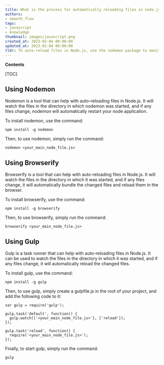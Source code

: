 ```yaml
---
title: What is the process for automatically reloading files in node.js?
authors:
- smooth_flow
tags:
- javascript
- knowledge
thumbnail: images/javascript.png
created_at: 2023-02-04 00:00:00
updated_at: 2023-02-04 00:00:00
tldr: To auto-reload files in Node.js, use the nodemon package to monitor and automatically restart the server when file changes occur.
---
```


**Contents**

[TOC]

## Using Nodemon

Nodemon is a tool that can help with auto-reloading files in Node.js. It will watch the files in the directory in which nodemon was started, and if any files change, nodemon will automatically restart your node application.

To install nodemon, use the command:

```
npm install -g nodemon
```

Then, to use nodemon, simply run the command:

```
nodemon <your_main_node_file.js>
```

## Using Browserify

Browserify is a tool that can help with auto-reloading files in Node.js. It will watch the files in the directory in which it was started, and if any files change, it will automatically bundle the changed files and reload them in the browser.

To install browserify, use the command:

```
npm install -g browserify
```

Then, to use browserify, simply run the command:

```
browserify <your_main_node_file.js>
```

## Using Gulp

Gulp is a task runner that can help with auto-reloading files in Node.js. It can be used to watch the files in the directory in which it was started, and if any files change, it will automatically reload the changed files.

To install gulp, use the command:

```
npm install -g gulp
```

Then, to use gulp, simply create a gulpfile.js in the root of your project, and add the following code to it:

```
var gulp = require('gulp');

gulp.task('default', function() {
  gulp.watch(['<your_main_node_file.js>'], ['reload']);
});

gulp.task('reload', function() {
  require('<your_main_node_file.js>');
});
```

Finally, to start gulp, simply run the command:

```
gulp
```
